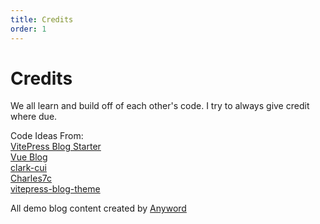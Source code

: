 ```yaml
---
title: Credits 
order: 1
---
```



# Credits

We all learn and build off of each other's code. I try to always give credit where due.

Code Ideas From: \
[VitePress Blog Starter](https://github.com/sfxcode/vitepress-blog-starter) \
[Vue Blog](https://github.com/vuejs/blog) \
[clark-cui](https://github.com/clark-cui/vitepress-blog-zaun/) \
[Charles7c](https://github.com/Charles7c/charles7c.github.io/)  \
[vitepress-blog-theme](https://github.com/jcamp-code/vitepress-blog-theme)

All demo blog content created by [Anyword](https://anyword.com/)
